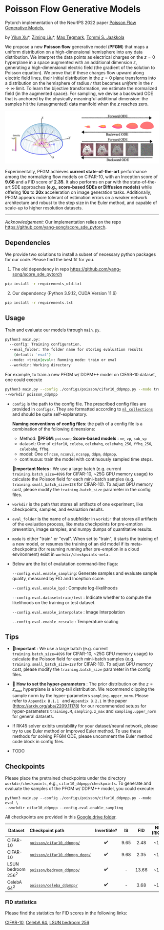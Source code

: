 # Poisson Flow Generative Models

Pytorch implementation of the NeurIPS 2022 paper [Poisson Flow Generative Models](https://arxiv.org/abs/2209.11178), 

by [Yilun Xu](http://yilun-xu.com)\*, [Ziming Liu](https://kindxiaoming.github.io/#pub)\*, [Max Tegmark](https://space.mit.edu/home/tegmark/), [Tommi S. Jaakkola](http://people.csail.mit.edu/tommi/)



We propose a new **Poisson flow** generative model (**PFGM**) that maps a uniform distribution on a high-dimensional hemisphere into any data distribution. We interpret the data points as electrical charges on the $z=0$ hyperplane in a space augmented with an additional dimension $z$, generating a high-dimensional electric field (the gradient of the solution to Poisson equation). We prove that if these charges flow upward along electric field lines, their initial distribution in the $z=0$ plane transforms into a distribution on the hemisphere of radius $r$ that becomes *uniform* in the $r \to\infty$ limit. To learn the bijective transformation, we estimate the normalized field {in the augmented space}. For sampling, we devise a backward ODE that is anchored by the physically meaningful additional dimension: the samples hit the (unaugmented) data manifold when the $z$ reaches zero. 

![schematic](assets/combine.png)

Experimentally, PFGM achieves **current state-of-the-art** performance among the normalizing flow models on CIFAR-10, with an Inception score of **9.68** and a FID score of **2.35**. It also performs on par with the state-of-the-art SDE approaches **(e.g., score-based SDEs or Diffusion models)** while offering **10x** to **20x** acceleration on image generation tasks. Additionally, PFGM appears more tolerant of estimation errors on a weaker network architecture and robust to the step size in the Euler method, and capable of scale-up to higher resolution datasets.

---



*Acknowledgement:* Our implementation relies on the repo https://github.com/yang-song/score_sde_pytorch. 

## Dependencies

We provide two solutions to install a subset of necessary python packages for our code. Please find the best fit for you.

1. The old dependency in repo https://github.com/yang-song/score_sde_pytorch

```sh
pip install -r requirements_old.txt
```

2. Our dependency (Python 3.9.12, CUDA Version 11.6)

```sh
pip install -r requirements.txt
```



## Usage

Train and evaluate our models through `main.py`.

```sh
python3 main.py:
  --config: Training configuration.
  --eval_folder: The folder name for storing evaluation results
    (default: 'eval')
  --mode: <train|eval>: Running mode: train or eval
  --workdir: Working directory
```

For example, to train a new PFGM w/ DDPM++ model on CIFAR-10 dataset, one could execute 

```sh
python3 main.py --config ./configs/poisson/cifar10_ddpmpp.py --mode train \
--workdir poisson_ddpmpp
```

* `config` is the path to the config file. The prescribed config files are provided in `configs/`. They are formatted according to [`ml_collections`](https://github.com/google/ml_collections) and should be quite self-explanatory.

  **Naming conventions of config files**: the path of a config file is a combination of the following dimensions:

  - Method: :star2:**PFGM**:   `poisson`;  **Score-based models** :  `ve`, `vp`, `sub_vp`

  *  dataset: One of `cifar10`, `celeba`, `celebahq`, `celebahq_256`, `ffhq_256`, `celebahq`, `ffhq`.
  * model: One of `ncsn`, `ncsnv2`, `ncsnpp`, `ddpm`, `ddpmpp`.
  * continuous: train the model with continuously sampled time steps. 

  :star2:**Important Notes** : We use a large batch (e.g. current `training.batch_size=4096` for CIFAR-10, ~25G GPU memory usage) to calculate the Poisson field for each mini-batch samples (e.g. `training.small_batch_size=128` for CIFAR-10). To adjust GPU memory cost, please modify the `training.batch_size` parameter in the config files. 

*  `workdir` is the path that stores all artifacts of one experiment, like checkpoints, samples, and evaluation results.

* `eval_folder` is the name of a subfolder in `workdir` that stores all artifacts of the evaluation process, like meta checkpoints for pre-emption prevention, image samples, and numpy dumps of quantitative results.

* `mode` is either "train" or "eval". When set to "train", it starts the training of a new model, or resumes the training of an old model if its meta-checkpoints (for resuming running after pre-emption in a cloud environment) exist in `workdir/checkpoints-meta` .

* Below are the list of evalutation command-line flags:

  `--config.eval.enable_sampling`: Generate samples and evaluate sample quality, measured by FID and Inception score. 

   `--config.eval.enable_bpd` : Compute log-likelihoods

   `--config.eval.dataset=train/test` : Indicate whether to compute the likelihoods on the training or test dataset.

   `--config.eval.enable_interpolate` : Image Interpolation

   `--config.eval.enable_rescale` : Temperature scaling



## Tips

- :star2:**Important** : We use a large batch (e.g. current `training.batch_size=4096` for CIFAR-10, ~25G GPU memory usage) to calculate the Poisson field for each mini-batch samples (e.g. `training.small_batch_size=128` for CIFAR-10). To adjust GPU memory cost, please modify the `training.batch_size` parameter in the config files. 

- :star2: **How to set the hyper-parameters**​ :  The prior distribution on the $z=z_{max}$ hyperplane is a long-tail distribution. We recommend clipping the sample norm by the hyper-parameters `sampling.upper_norm`. Please refer to `Appendix B.1.1 `  and `Appendix B.2.1` in the paper (https://arxiv.org/abs/2209.11178) for our recommended setups for hyper-parameters `training.M`, `sampling.z_max` and `sampling.upper_norm` for general datasets.

- If RK45 solver exibits unstability for your dataset/neural network, please try to use Euler method or Improved Euler method. To use these methods for solving PFGM ODE, please uncomment the Euler method code block in config files.

- TODO

  

## Checkpoints

Please place the pretrained checkpoints under the directory `workdir/checkpoints`, e.g., `cifar10_ddpmpp/checkpoints`.  To generate and evaluate the samples of the PFGM w/ DDPM++ model, you could execute:

```shell
python3 main.py --config ./configs/poisson/cifar10_ddpmpp.py --mode eval \ 
--workdir cifar10_ddpmpp --config.eval.enable_sampling
```

All checkpoints are provided in this [Google drive folder](https://drive.google.com/drive/folders/1v4u0OhZ0rxjgch51pZLySztMQATQQOeK?usp=sharing).

| Dataset              | Checkpoint path                                              |    Invertible?     |  IS  |  FID  | NFE (RK45) |
| -------------------- | :----------------------------------------------------------- | :----------------: | :--: | :---: | :--------: |
| CIFAR-10             | [`poisson/cifar10_ddpmpp/`](https://drive.google.com/drive/folders/1UBRMPrABFoho4_laa4VZW733RJ0H_TI0?usp=sharing) | :heavy_check_mark: | 9.65 | 2.48  |    ~104    |
| CIFAR-10             | [`poisson/cifar10_ddpmpp_deep/`](https://drive.google.com/file/d/1BeJGD0WP230u8nkHEWqywOvhH2_5F-Q0/view?usp=sharing) | :heavy_check_mark: | 9.68 | 2.35  |    ~110    |
| LSUN bedroom $256^2$ | [`poisson/bedroom_ddpmpp/`](https://drive.google.com/drive/folders/1uFmlcBTQmUI_ZfyUiYoR54H4V2uBsuS7?usp=sharing) | :heavy_check_mark: |  -   | 13.66 |    ~122    |
| CelebA $64^2$        | [`poisson/celeba_ddpmpp/`](https://drive.google.com/drive/folders/1LjplqjwIfZbp6LeK3_M2rIW-CaVhgn6p?usp=sharing) | :heavy_check_mark: |  -   | 3.68  |    ~110    |



### FID statistics

Please find the statistics for FID scores in the following links:

[CIFAR-10](https://drive.google.com/file/d/1YyympxZ95l6_ane0TxYt94yqeiGcOBNG/view?usp=sharing),  [CelebA 64](https://drive.google.com/file/d/1dzSsmBvJOjDy12VzdypWDVYBF8b9yRkm/view?usp=sharing), [LSUN bedroom 256](https://drive.google.com/file/d/16zTW5DhwmK4Hl-Vhez9LDyqN-CXi4Lhi/view?usp=sharing)



